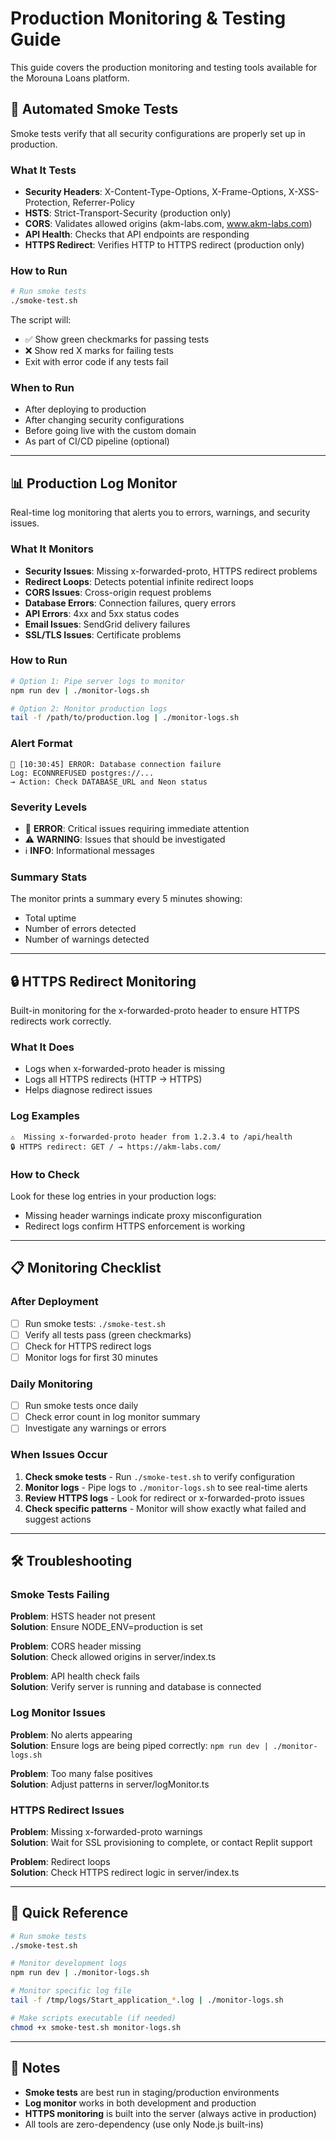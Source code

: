 # Production Monitoring & Testing Guide

This guide covers the production monitoring and testing tools available for the Morouna Loans platform.

## 🧪 Automated Smoke Tests

Smoke tests verify that all security configurations are properly set up in production.

### What It Tests

- **Security Headers**: X-Content-Type-Options, X-Frame-Options, X-XSS-Protection, Referrer-Policy
- **HSTS**: Strict-Transport-Security (production only)
- **CORS**: Validates allowed origins (akm-labs.com, www.akm-labs.com)
- **API Health**: Checks that API endpoints are responding
- **HTTPS Redirect**: Verifies HTTP to HTTPS redirect (production only)

### How to Run

```bash
# Run smoke tests
./smoke-test.sh
```

The script will:
- ✅ Show green checkmarks for passing tests
- ❌ Show red X marks for failing tests
- Exit with error code if any tests fail

### When to Run

- After deploying to production
- After changing security configurations
- Before going live with the custom domain
- As part of CI/CD pipeline (optional)

---

## 📊 Production Log Monitor

Real-time log monitoring that alerts you to errors, warnings, and security issues.

### What It Monitors

- **Security Issues**: Missing x-forwarded-proto, HTTPS redirect problems
- **Redirect Loops**: Detects potential infinite redirect loops
- **CORS Issues**: Cross-origin request problems
- **Database Errors**: Connection failures, query errors
- **API Errors**: 4xx and 5xx status codes
- **Email Issues**: SendGrid delivery failures
- **SSL/TLS Issues**: Certificate problems

### How to Run

```bash
# Option 1: Pipe server logs to monitor
npm run dev | ./monitor-logs.sh

# Option 2: Monitor production logs
tail -f /path/to/production.log | ./monitor-logs.sh
```

### Alert Format

```
🔴 [10:30:45] ERROR: Database connection failure
Log: ECONNREFUSED postgres://...
→ Action: Check DATABASE_URL and Neon status
```

### Severity Levels

- 🔴 **ERROR**: Critical issues requiring immediate attention
- ⚠️ **WARNING**: Issues that should be investigated
- ℹ️ **INFO**: Informational messages

### Summary Stats

The monitor prints a summary every 5 minutes showing:
- Total uptime
- Number of errors detected
- Number of warnings detected

---

## 🔒 HTTPS Redirect Monitoring

Built-in monitoring for the x-forwarded-proto header to ensure HTTPS redirects work correctly.

### What It Does

- Logs when x-forwarded-proto header is missing
- Logs all HTTPS redirects (HTTP → HTTPS)
- Helps diagnose redirect issues

### Log Examples

```
⚠️  Missing x-forwarded-proto header from 1.2.3.4 to /api/health
🔒 HTTPS redirect: GET / → https://akm-labs.com/
```

### How to Check

Look for these log entries in your production logs:
- Missing header warnings indicate proxy misconfiguration
- Redirect logs confirm HTTPS enforcement is working

---

## 📋 Monitoring Checklist

### After Deployment

- [ ] Run smoke tests: `./smoke-test.sh`
- [ ] Verify all tests pass (green checkmarks)
- [ ] Check for HTTPS redirect logs
- [ ] Monitor logs for first 30 minutes

### Daily Monitoring

- [ ] Run smoke tests once daily
- [ ] Check error count in log monitor summary
- [ ] Investigate any warnings or errors

### When Issues Occur

1. **Check smoke tests** - Run `./smoke-test.sh` to verify configuration
2. **Monitor logs** - Pipe logs to `./monitor-logs.sh` to see real-time alerts
3. **Review HTTPS logs** - Look for redirect or x-forwarded-proto issues
4. **Check specific patterns** - Monitor will show exactly what failed and suggest actions

---

## 🛠️ Troubleshooting

### Smoke Tests Failing

**Problem**: HSTS header not present  
**Solution**: Ensure NODE_ENV=production is set

**Problem**: CORS header missing  
**Solution**: Check allowed origins in server/index.ts

**Problem**: API health check fails  
**Solution**: Verify server is running and database is connected

### Log Monitor Issues

**Problem**: No alerts appearing  
**Solution**: Ensure logs are being piped correctly: `npm run dev | ./monitor-logs.sh`

**Problem**: Too many false positives  
**Solution**: Adjust patterns in server/logMonitor.ts

### HTTPS Redirect Issues

**Problem**: Missing x-forwarded-proto warnings  
**Solution**: Wait for SSL provisioning to complete, or contact Replit support

**Problem**: Redirect loops  
**Solution**: Check HTTPS redirect logic in server/index.ts

---

## 🎯 Quick Reference

```bash
# Run smoke tests
./smoke-test.sh

# Monitor development logs
npm run dev | ./monitor-logs.sh

# Monitor specific log file
tail -f /tmp/logs/Start_application_*.log | ./monitor-logs.sh

# Make scripts executable (if needed)
chmod +x smoke-test.sh monitor-logs.sh
```

---

## 📝 Notes

- **Smoke tests** are best run in staging/production environments
- **Log monitor** works in both development and production
- **HTTPS monitoring** is built into the server (always active in production)
- All tools are zero-dependency (use only Node.js built-ins)
